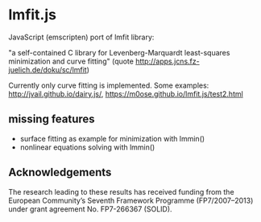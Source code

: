 lmfit.js
========

JavaScript (emscripten) port of lmfit library:

"a self-contained C library for Levenberg-Marquardt least-squares minimization and curve fitting" (quote http://apps.jcns.fz-juelich.de/doku/sc/lmfit)

Currently only curve fitting is implemented. Some examples: http://jvail.github.io/dairy.js/,  https://m0ose.github.io/lmfit.js/test2.html

## missing features

- surface fitting as example for minimization with lmmin()
- nonlinear equations solving with lmmin()

## Acknowledgements

The research leading to these results has received funding from the European Community’s Seventh Framework Programme (FP7/2007–2013) under grant agreement No. FP7-266367 (SOLID).
